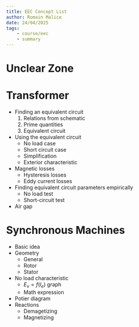 ```yaml
---
title: EEC Concept List
author: Romain Malice
date: 24/04/2025
tags:
    - course/eec
    - summary
---
```


# Unclear Zone

# Transformer

- Finding an equivalent circuit
    1. Relations from schematic
    2. Prime quantities
    3. Equivalent circuit
- Using the equivalent circuit
    - No load case
    - Short circuit case
    - Simplification
    - Exterior characteristic
- Magnetic losses
    - Hysteresis losses
    - Eddy current losses
- Finding equivalent circuit parameters empirically
    - No load test
    - Short-circuit test
- Air gap

# Synchronous Machines

- Basic idea
- Geometry
    - General
    - Rotor
    - Stator
- No load characteristic
    - $E_{v} = f(I_{e})$ graph
    - Math expression
- Potier diagram
- Reactions
    - Demagetizing
    - Magnetizing